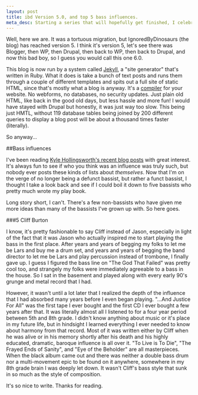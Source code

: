 ```yaml
---
layout: post
title: ibd Version 5.0, and top 5 bass influences.	
meta_desc: Starting a series that will hopefully get finished, I celebrate a pending return to musical semi-relevance with a bit of a wrap up of who most informed my musical sensibilities.  Installment number 1 (or number 5 if ORDER rank DESC) - the late Mr. Cliff Burton.
---
```

Well, here we are.  It was a tortuous migration, but IgnoredByDinosaurs (the blog) has reached version 5.  I think it's version 5, let's see there was Blogger, then WP, then Drupal, then back to WP, then back to Drupal, and now this bad boy, so I guess you would call this one 6.0.

This blog is now run by a system called [Jekyll](https://github.com/mojombo/jekyll), a "site generator" that's written in Ruby.  What it does is take a bunch of text posts and runs them through a couple of different templates and spits out a full site of static HTML, since that's mostly what a blog is anyway.  It's a [compiler](http://ignoredbydinosaurs.com/2009/03/chapter1b/) for your website.  No webforms, no databases, no security updates.  Just plain old HTML, like back in the good old days, but less hassle and more fun!  I would have stayed with Drupal but honestly, it was just way too slow.  This being just HMTL, without 119 database tables being joined by 200 different queries to display a blog post will be about a thousand times faster (literally).

So anyway...

##Bass influences

I've been reading [Kyle Hollingsworth's recent blog posts](http://kylehollingsworth.wordpress.com/2010/11/28/hoppy-holidays-countdown/ "Hoppy Holidays Countdown |") with great interest.  It's always fun to see if who you think was an influence was truly such, but nobody ever posts these kinds of lists about _themselves_.  Now that I'm on the verge of no longer being a defunct bassist, but rather a funct bassist, I thought I take a look back and see if I could boil it down to five bassists who pretty much wrote my play book.

Long story short, I can't.  There's a few non-bassists who have given me more ideas than many of the bassists I've grown up with.  So here goes.

##\#5 Cliff Burton

I know, it's pretty fashionable to say Cliff instead of Jason, especially in light of the fact that it was Jason who actually inspired me to start playing the bass in the first place.  After years and years of begging my folks to let me be Lars and buy me a drum set, and years and years of begging the band director to let me be Lars and play percussion instead of trombone, I finally gave up.  I guess I figured the bass line on "The God That Failed" was pretty cool too, and strangely my folks were immediately agreeable to a bass in the house.  So I sat in the basement and played along with every early 90's grunge and metal record that I had.

However, it wasn't until a lot later that I realized the depth of the influence that I had absorbed many years before I even began playing.  "...And Justice For All" was the first tape I ever bought and the first CD I ever bought a few years after that.  It was literally almost all I listened to for a four year period between 5th and 8th grade.  I didn't know anything about music or it's place in my future life, but in hindsight I learned everything I ever needed to know about harmony from that record.  Most of it was written either by Cliff when he was alive or in his memory shortly after his death and his highly educated, dramatic, baroque influence is all over it.  "To Live is To Die", "The Frayed Ends of Sanity", and "Eye of the Beholder" are all masterpieces.  When the black album came out and there was neither a double bass drum nor a multi-movement epic to be found on it anywhere, somewhere in my 8th grade brain I was deeply let down.  It wasn't Cliff's bass style that sunk in so much as the style of composition.

It's so nice to write.  Thanks for reading.

<object width="640" height="505"><param name="movie" value="http://www.youtube.com/v/6O9zMnwD65Q?fs=1&amp;hl=en_US"></param><param name="allowFullScreen" value="true"></param><param name="allowscriptaccess" value="always"></param><embed src="http://www.youtube.com/v/6O9zMnwD65Q?fs=1&amp;hl=en_US" type="application/x-shockwave-flash" allowscriptaccess="always" allowfullscreen="true" width="640" height="505"></embed></object>